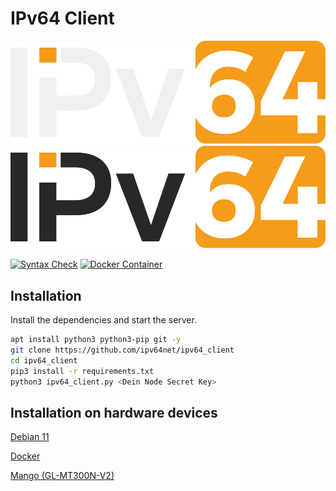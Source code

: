 # IPv64 Client

![alt text](./files/images/ipv64_darkmode.svg#gh-dark-mode-only "Logo")
![alt text](./files/images/ipv64_lightmode.svg#gh-light-mode-only "Logo")

[![Syntax Check](https://github.com/ipv64net/ipv64_client/actions/workflows/main.yml/badge.svg)](https://github.com/ipv64net/ipv64_client/actions/workflows/main.yml)
[![Docker Container](https://github.com/ipv64net/ipv64_client/actions/workflows/docker-build.yml/badge.svg)](https://github.com/ipv64net/ipv64_client/actions/workflows/docker-build.yml)

## Installation

Install the dependencies and start the server.

```sh
apt install python3 python3-pip git -y
git clone https://github.com/ipv64net/ipv64_client
cd ipv64_client
pip3 install -r requirements.txt
python3 ipv64_client.py <Dein Node Secret Key>
```

## Installation on hardware devices

[Debian 11](devices/Debian11/README.md)

[Docker](devices/Docker/README.md)

[Mango (GL-MT300N-V2)](devices/gl-inet/GL-MT300N-V2/README.md)
